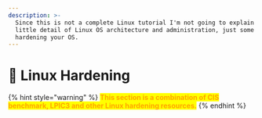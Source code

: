 ```yaml
---
description: >-
  Since this is not a complete Linux tutorial I'm not going to explain every
  little detail of Linux OS architecture and administration, just some tips for
  hardening your OS.
---
```


# 🔧 Linux Hardening

{% hint style="warning" %}
<mark style="color:orange;">**This section is a combination of CIS benchmark, LPIC3 and other Linux hardening resources.**</mark>
{% endhint %}
